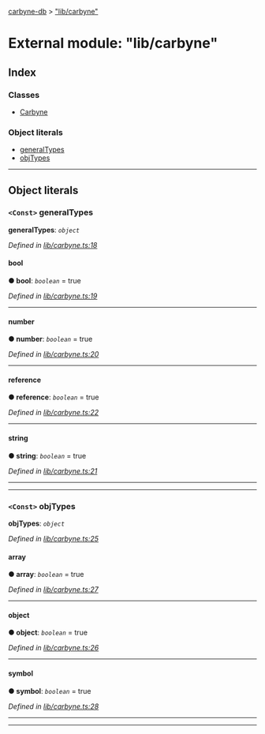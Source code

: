 [carbyne-db](../README.md) > ["lib/carbyne"](../modules/_lib_carbyne_.md)

# External module: "lib/carbyne"

## Index

### Classes

* [Carbyne](../classes/_lib_carbyne_.carbyne.md)

### Object literals

* [generalTypes](_lib_carbyne_.md#generaltypes)
* [objTypes](_lib_carbyne_.md#objtypes)

---

## Object literals

<a id="generaltypes"></a>

### `<Const>` generalTypes

**generalTypes**: *`object`*

*Defined in [lib/carbyne.ts:18](https://github.com/allotropelabs/carbyne/blob/e902363/lib/carbyne.ts#L18)*

<a id="generaltypes.bool"></a>

####  bool

**● bool**: *`boolean`* = true

*Defined in [lib/carbyne.ts:19](https://github.com/allotropelabs/carbyne/blob/e902363/lib/carbyne.ts#L19)*

___
<a id="generaltypes.number"></a>

####  number

**● number**: *`boolean`* = true

*Defined in [lib/carbyne.ts:20](https://github.com/allotropelabs/carbyne/blob/e902363/lib/carbyne.ts#L20)*

___
<a id="generaltypes.reference"></a>

####  reference

**● reference**: *`boolean`* = true

*Defined in [lib/carbyne.ts:22](https://github.com/allotropelabs/carbyne/blob/e902363/lib/carbyne.ts#L22)*

___
<a id="generaltypes.string"></a>

####  string

**● string**: *`boolean`* = true

*Defined in [lib/carbyne.ts:21](https://github.com/allotropelabs/carbyne/blob/e902363/lib/carbyne.ts#L21)*

___

___
<a id="objtypes"></a>

### `<Const>` objTypes

**objTypes**: *`object`*

*Defined in [lib/carbyne.ts:25](https://github.com/allotropelabs/carbyne/blob/e902363/lib/carbyne.ts#L25)*

<a id="objtypes.array"></a>

####  array

**● array**: *`boolean`* = true

*Defined in [lib/carbyne.ts:27](https://github.com/allotropelabs/carbyne/blob/e902363/lib/carbyne.ts#L27)*

___
<a id="objtypes.object"></a>

####  object

**● object**: *`boolean`* = true

*Defined in [lib/carbyne.ts:26](https://github.com/allotropelabs/carbyne/blob/e902363/lib/carbyne.ts#L26)*

___
<a id="objtypes.symbol"></a>

####  symbol

**● symbol**: *`boolean`* = true

*Defined in [lib/carbyne.ts:28](https://github.com/allotropelabs/carbyne/blob/e902363/lib/carbyne.ts#L28)*

___

___

